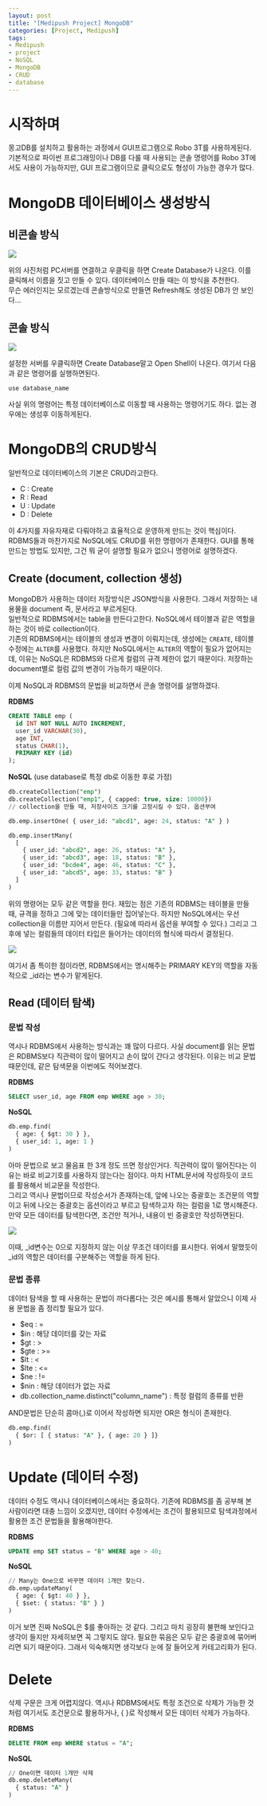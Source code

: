 ```yaml
---
layout: post
title: "[Medipush Project] MongoDB"
categories: [Project, Medipush]
tags:
- Medipush
- project
- NoSQL
- MongoDB
- CRUD
- database
---
```


 

# 시작하며

몽고DB를 설치하고 활용하는 과정에서 GUI프로그램으로 Robo 3T를 사용하게된다. 기본적으로 파이썬 프로그래밍이나 DB를 다룰 때 사용되는 콘솔 명령어를 Robo 3T에서도 사용이 가능하지만, GUI 프로그램이므로 클릭으로도 형성이 가능한 경우가 많다.

# MongoDB 데이터베이스 생성방식
## 비콘솔 방식
![](/image/mdb/nonconsole.png)

위의 사진처럼 PC서버를 연결하고 우클릭을 하면 Create Database가 나온다. 이를 클릭해서 이름을 짓고 만들 수 있다. 데이터베이스 만들 때는 이 방식을 추천한다.  
무슨 에러인지는 모르겠는데 콘솔방식으로 만들면 Refresh해도 생성된 DB가 안 보인다...

## 콘솔 방식
![](/image/mdb/console.png)

설정한 서버를 우클릭하면 Create Database말고 Open Shell이 나온다. 여기서 다음과 같은 명령어를 실행하면된다.

```
use database_name
```
사실 위의 명령어는 특정 데이터베이스로 이동할 때 사용하는 명령어기도 하다. 없는 경우에는 생성후 이동하게된다.

# MongoDB의 CRUD방식
일반적으로 데이터베이스의 기본은 CRUD라고한다.
- C : Create
- R : Read
- U : Update
- D : Delete

이 4가지를 자유자재로 다뤄야하고 효율적으로 운영하게 만드는 것이 핵심이다.  
RDBMS들과 마찬가지로 NoSQL에도 CRUD를 위한 명령어가 존재한다. GUI를 통해 만드는 방법도 있지만, 그건 뭐 굳이 설명할 필요가 없으니 명령어로 설명하겠다.

## Create (document, collection 생성)
MongoDB가 사용하는 데이터 저장방식은 JSON방식을 사용한다. 그래서 저장하는 내용물을 document 즉, 문서라고 부르게된다.  
일반적으로 RDBMS에서는 table을 만든다고한다. NoSQL에서 테이블과 같은 역할을 하는 것이 바로 collection이다.  
기존의 RDBMS에서는 테이블의 생성과 변경이 이뤄지는데, 생성에는 `CREATE`, 테이블 수정에는 `ALTER`를 사용했다. 하지만 NoSQL에서는 `ALTER`의 역할이 필요가 없어지는데, 이유는 NoSQL은 RDBMS와 다르게 컬럼의 규격 제한이 없기 때문이다. 저장하는 document별로 컬럼 값의 변경이 가능하기 때문이다.

이제 NoSQL과 RDBMS의 문법을 비교하면서 콘솔 명령어를 설명하겠다.

**RDBMS**

```sql
CREATE TABLE emp (
  id INT NOT NULL AUTO INCREMENT,
  user_id VARCHAR(30),
  age INT,
  status CHAR(1),
  PRIMARY KEY (id)
);
```

**NoSQL** (use database로 특정 db로 이동한 후로 가정)

```sql
db.createCollection("emp")
db.createCollection("emp1", { capped: true, size: 10000})
// collection을 만들 때, 저장사이즈 크기를 고정시킬 수 있다. 옵션부여

db.emp.insertOne( { user_id: "abcd1", age: 24, status: "A" } )

db.emp.insertMany(
  [
    { user_id: "abcd2", age: 26, status: "A" },
    { user_id: "abcd3", age: 18, status: "B" },
    { user_id: "bcde4", age: 46, status: "C" },
    { user_id: "abcd5", age: 33, status: "B" }
  ]
)
```

위의 명령어는 모두 같은 역할을 한다. 재밌는 점은 기존의 RDBMS는 테이블을 만들 때, 규격을 정하고 그에 맞는 데이터들만 집어넣는다. 하지만 NoSQL에서는 우선 collection을 이름만 지어서 만든다. (필요에 따라서 옵션을 부여할 수 있다.) 그리고 그 후에 넣는 컬럼들의 데이터 타입은 들어가는 데이터의 형식에 따라서 결정된다.  

![](/image/mdb/dataex1.png)

여기서 좀 특이한 점이라면, RDBMS에서는 명시해주는 PRIMARY KEY의 역할을 자동적으로 \_id라는 변수가 맡게된다.

## Read (데이터 탐색)
### 문법 작성
역시나 RDBMS에서 사용하는 방식과는 꽤 많이 다르다. 사실 document를 읽는 문법은 RDBMS보다 직관력이 많이 떨어지고 손이 많이 간다고 생각된다. 이유는 비교 문법때문인데, 같은 탐색문을 이번에도 적어보겠다.

**RDBMS**

```sql
SELECT user_id, age FROM emp WHERE age > 30;
```

**NoSQL**

```sql
db.emp.find(
  { age: { $gt: 30 } },
  { user_id: 1, age: 1 }
)
```

아마 문법으로 보고 물음표 한 3개 정도 뜨면 정상인거다. 직관력이 많이 떨어진다는 이유는 바로 비교기호를 사용하지 않는다는 점이다. 마치 HTML문서에 작성하듯이 코드를 활용해서 비교문을 작성한다.  
그리고 역시나 문법이므로 작성순서가 존재하는데, 앞에 나오는 중괄호는 조건문의 역할이고 뒤에 나오는 중괄호는 옵션이라고 부르고 탐색하고자 하는 컬럼을 1로 명시해준다. 만약 모든 데이터를 탐색한다면, 조건만 적거나, 내용이 빈 중괄호만 작성하면된다.

![](/image/mdb/findex1.png)

이때, \_id변수는 0으로 지정하지 않는 이상 무조건 데이터를 표시한다. 위에서 말했듯이 \_id의 역할은 데이터를 구분해주는 역할을 하게 된다.

### 문법 종류
데이터 탐색을 할 때 사용하는 문법이 까다롭다는 것은 예시를 통해서 알았으니 이제 사용 문법을 좀 정리할 필요가 있다.

- \$eq : =
- \$in : 해당 데이터를 갖는 자료
- \$gt : >
- \$gte : >=
- \$lt : <
- \$lte : <=
- \$ne : !=
- \$nin : 해당 데이터가 없는 자료
- db.collection_name.distinct("column_name") : 특정 컬럼의 종류를 반환

AND문법은 단순히 콤마(,)로 이어서 작성하면 되지만 OR은 형식이 존재한다.
```sql
db.emp.find(
  { $or: [ { status: "A" }, { age: 20 } ]}
)
```

# Update (데이터 수정)
데이터 수정도 역시나 데이터베이스에서는 중요하다. 기존에 RDBMS를 좀 공부해 본 사람이라면 대충 느낌이 오겠지만, 데이터 수정에서는 조건이 활용되므로 탐색과정에서 활용한 조건 문법들을 활용해야한다.

**RDBMS**

```sql
UPDATE emp SET status = "B" WHERE age > 40;
```

**NoSQL**

```sql
// Many는 One으로 바꾸면 데이터 1개만 찾는다.
db.emp.updateMany(
  { age: { $gt: 40 } },
  { $set: { status: "B" } }
)
```

이거 보면 진짜 NoSQL은 \$를 좋아하는 것 같다. 그리고 마치 굉장히 불편해 보인다고 생각이 들지만 자세히보면 꼭 그렇지도 않다. 필요한 묶음은 모두 같은 중괄호에 묶어버리면 되기 때문이다. 그래서 익숙해지면 생각보다 눈에 잘 들어오게 카테고리화가 된다.

# Delete
삭제 구문은 크게 어렵지않다. 역시나 RDBMS에서도 특정 조건으로 삭제가 가능한 것처럼 여기서도 조건문으로 활용하거나, { }로 작성해서 모든 데이터 삭제가 가능하다.

**RDBMS**

```sql
DELETE FROM emp WHERE status = "A";
```

**NoSQL**

```sql
// One이면 데이터 1개만 삭제
db.emp.deleteMany(
  { status: "A" }
)
```
